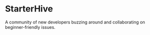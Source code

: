 # StarterHive
A community of new developers buzzing around and collaborating on beginner-friendly issues.
